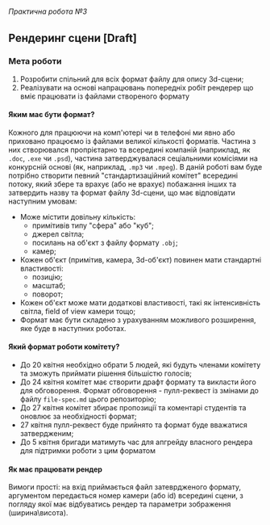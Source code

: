 ###### Практична робота №3
## Рендеринг сцени [Draft]

### Мета роботи
1) Розробити спільний для всіх формат файлу для опису 3d-сцени;
2) Реалізувати на основі напрацювань попередніх робіт рендерер що вміє працювати із файлами створеного формату

#### Яким має бути формат?
Кожного для працюючи на комп'ютері чи в телефоні ми явно або приховано працюємо із файлами великої кількості форматів. Частина з них створювался пропрієтарно та всередині компаній (наприклад, як `.doc`, `.exe` чи `.psd`), частина затверджувалася сеціальними комісіями на конкурсній основі (як, наприклад, `.mp3` чи `.mpeg`). В даній роботі вам буде потрібно створити певний "стандартизаційний комітет" всередині потоку, який збере та врахує (або не врахує) побажання інших та затвердить назву та формат файлу 3d-сцени, що має відповідати наступним умовам:
- Може містити довільну кількість:
  - примітивів типу "сфера" або "куб";
  - джерел світла;
  - посилань на об'єкт з файлу формату `.obj`;
  - камер;
- Кожен об'єкт (примітив, камера, 3d-об'єкт) повинен мати стандартні властивості:
  - позицію;
  - масштаб;
  - поворот;
- Кожен об'єкт може мати додаткові властивості, такі як інтенсивність світла, field of view камери тощо;
- Формат має бути складено з урахуванням можливого розширення, яке буде в наступних роботах.

#### Який формат роботи комітету?
- До 20 квітня необхідно обрати 5 людей, які будуть членами комітету та зможуть приймати рішення більшістю голосів;
- До 24 квітня комітет має створити драфт формату та викласти його для обговорення. Формат обговорення - пулл-реквест із змінами до файлу `file-spec.md` цього репозиторію;
- До 27 квітня комітет збирає пропозиції та коментарі студентів та оновлює за необхідності формат;
- 27 квітня пулл-реквест буде прийнято та формат буде вважатися затвердженим;
- До 5 квітня бригади матимуть час для апгрейду власного рендера для підтримки роботи з цим форматом

#### Як має працювати рендер
Вимоги прості: на вхід приймається файл затеврдженого формату, аргументом передається номер камери (або id) всередині сцени, з погляду якої має відбуватись рендер та параметри зображення (ширина\висота).
